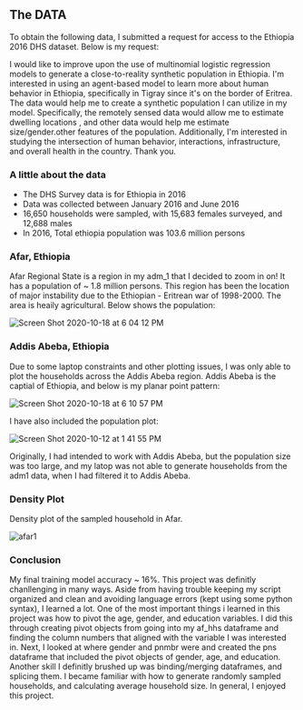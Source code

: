 ## The DATA
To obtain the following data, I submitted a request for access to the Ethiopia 2016 DHS dataset. Below is my request:

I would like to improve upon the use of multinomial logistic regression models to generate a close-to-reality
synthetic population in Ethiopia. I'm interested in using an agent-based model to learn more about human
behavior in Ethiopia, specifically in Tigray since it's on the border of Eritrea. The data would help me to create
a synthetic population I can utilize in my model. Specifically, the remotely sensed data would allow me to
estimate dwelling locations , and other data would help me estimate size/gender.other features of the
population. Additionally, I'm
interested in studying the intersection of human behavior, interactions, infrastructure, and overall health in
the country. Thank you.

### A little about the data
- The DHS Survey data is for Ethiopia in 2016
- Data was collected between January 2016 and June 2016
- 16,650 households were sampled, with 15,683 females surveyed, and 12,688 males
- In 2016, Total ethiopia population was 103.6 million persons

### Afar, Ethiopia

Afar Regional State is a region in my adm_1 that I decided to zoom in on! It has a population of ~ 1.8 million persons. This region has been the location of major instability due to the Ethiopian - Eritrean war of 1998-2000. The area is heaily agricultural. Below shows the population:

![Screen Shot 2020-10-18 at 6 04 12 PM](https://user-images.githubusercontent.com/60228374/96386967-ef11e680-116c-11eb-9e67-b4e2762b96c9.png)



### Addis Abeba, Ethiopia

Due to some laptop constraints and other plotting issues, I was only able to plot the households across the Addis Abeba region. Addis Abeba is the captial of Ethiopia, and below is my planar point pattern:

![Screen Shot 2020-10-18 at 6 10 57 PM](https://user-images.githubusercontent.com/60228374/96387064-85460c80-116d-11eb-9a1f-474a4c3cf548.png)

I have also included the population plot:

![Screen Shot 2020-10-12 at 1 41 55 PM](https://user-images.githubusercontent.com/60228374/96387220-685e0900-116e-11eb-86b2-18235563a355.png)

Originally, I had intended to work with Addis Abeba, but the population size was too large, and my latop was not able to generate households from the adm1 data, when I had filtered it to Addis Abeba.

### Density Plot
Density plot of the sampled household in Afar.

![afar1](https://user-images.githubusercontent.com/60228374/97117531-b9c04800-16da-11eb-81a5-8d16b1a5b2db.png)


### Conclusion

My final training model accuracy ~ 16%.  This project was definitly chanllenging in many ways. Aside from having trouble keeping my script organized and clean and avoiding language errors (kept using some python syntax), I learned  a lot. One of the most important things i learned in this project was how to pivot the age, gender, and education variables. I did this through creating pivot objects from going into my af_hhs dataframe and finding the column numbers that aligned with the variable I was interested in. Next, I looked at where gender and pnmbr were and created the pns dataframe that included the pivot objects of gender, age, and education. Another skill I definitly brushed up was binding/merging dataframes, and splicing them. I became familiar with how to generate randomly sampled households, and calculating average household size. In general, I enjoyed this project.


